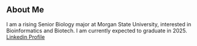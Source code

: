 ## About Me
I am a rising Senior Biology major at Morgan State University, interested in Bioinformatics and Biotech. I am currently expected to graduate in 2025.
[Linkedin Profile](https://www.linkedin.com/in/jada-slater-15536a230?original_referer=https%3A%2F%2Fwww.google.com%2F)
